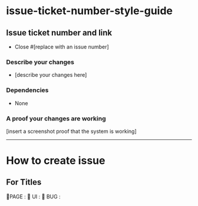 # issue-ticket-number-style-guide

## Issue ticket number and link

- Close #[replace with an issue number]

### Describe your changes

- [describe your changes here]

### Dependencies

- None

### A proof your changes are working

[insert a screenshot proof that the system is working]

---

# How to create issue
## For Titles
🚀PAGE : 
💄 UI : 
🐛 BUG : 

